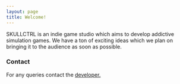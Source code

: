 ```yaml
---
layout: page
title: Welcome!
---
```


SKULLCTRL is an indie game studio which aims to develop addictive simulation games. We have a ton of exciting ideas which we plan on bringing it to the audience as soon as possible.

### Contact

For any queries contact the [developer.](https://twitter.com/raguram_)
